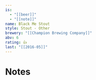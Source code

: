 ```yaml
---
is:
  - "[[beer]]"
  - "[[note]]"
name: Black Me Stout
style: Stout - Other
brewery: "[[Champion Brewing Company]]"
abv: 6
rating: 👍
last: "[[2016-05]]"
---
```

# Notes

